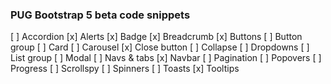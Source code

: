 ### PUG Bootstrap 5 beta code snippets

[ ] Accordion
[x] Alerts
[x] Badge
[x] Breadcrumb
[x] Buttons
[ ] Button group
[ ] Card
[ ] Carousel
[x] Close button
[ ] Collapse
[ ] Dropdowns
[ ] List group
[ ] Modal
[ ] Navs & tabs
[x] Navbar
[ ] Pagination
[ ] Popovers
[ ] Progress
[ ] Scrollspy
[ ] Spinners
[ ] Toasts
[x] Tooltips
